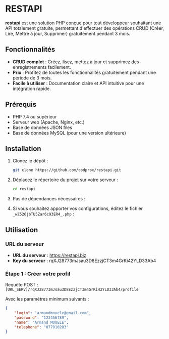 # RESTAPI

**restapi** est une solution PHP conçue pour tout développeur souhaitant une API totalement gratuite, permettant d'effectuer des opérations CRUD (Créer, Lire, Mettre à jour, Supprimer) gratuitement pendant 3 mois.

## Fonctionnalités

- **CRUD complet** : Créez, lisez, mettez à jour et supprimez des enregistrements facilement.
- **Prix** : Profitez de toutes les fonctionnalités gratuitement pendant une période de 3 mois.
- **Facile à utiliser** : Documentation claire et API intuitive pour une intégration rapide.

## Prérequis

- PHP 7.4 ou supérieur
- Serveur web (Apache, Nginx, etc.)
- Base de données JSON files
- Base de données MySQL (pour une version ultérieure)

## Installation

1. Clonez le dépôt :
    ```bash
    git clone https://github.com/codprox/restapi.git
    ```

2. Déplacez le répertoire du projet sur votre serveur :
    ```bash
    cd restapi
    ```

3. Pas de dépendances nécessaires : 

4. Si vous souhaitez apporter vos configurations, éditez le fichier `_wZ526jbTU5Zar6c93ER4_.php` :

## Utilisation

### URL du serveur

- **URL du serveur** : https://restapi.biz
- **Key du serveur** : rqXJ28773mJsau3D8EzzjCT3m4GrKi42YLD33Ab4

### Étape 1 : Créer votre profil

Requête POST : `[URL_SERV]/rqXJ28773mJsau3D8EzzjCT3m4GrKi42YLD33Ab4/profile`

Avec les paramètres minimum suivants :
```json
{
    "login": "armandmouele@gmail.com",
    "password": "123456789",
    "name": "Armand MOUELE",
    "telephone": "077010203"
}
